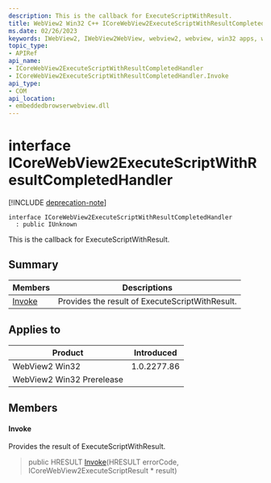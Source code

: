 ```yaml
---
description: This is the callback for ExecuteScriptWithResult.
title: WebView2 Win32 C++ ICoreWebView2ExecuteScriptWithResultCompletedHandler
ms.date: 02/26/2023
keywords: IWebView2, IWebView2WebView, webview2, webview, win32 apps, win32, edge, ICoreWebView2, ICoreWebView2Controller, browser control, edge html, ICoreWebView2ExecuteScriptWithResultCompletedHandler
topic_type: 
- APIRef
api_name:
- ICoreWebView2ExecuteScriptWithResultCompletedHandler
- ICoreWebView2ExecuteScriptWithResultCompletedHandler.Invoke
api_type:
- COM
api_location:
- embeddedbrowserwebview.dll
---
```


# interface ICoreWebView2ExecuteScriptWithResultCompletedHandler

[!INCLUDE [deprecation-note](../includes/deprecation-note.md)]

```
interface ICoreWebView2ExecuteScriptWithResultCompletedHandler
  : public IUnknown
```

This is the callback for ExecuteScriptWithResult.

## Summary

 Members                        | Descriptions
--------------------------------|---------------------------------------------
[Invoke](#invoke) | Provides the result of ExecuteScriptWithResult.

## Applies to

Product                         | Introduced
--------------------------------|---------------------------------------------
WebView2 Win32            |    1.0.2277.86
WebView2 Win32 Prerelease |    

## Members

#### Invoke

Provides the result of ExecuteScriptWithResult.

> public HRESULT [Invoke](#invoke)(HRESULT errorCode, ICoreWebView2ExecuteScriptResult * result)

